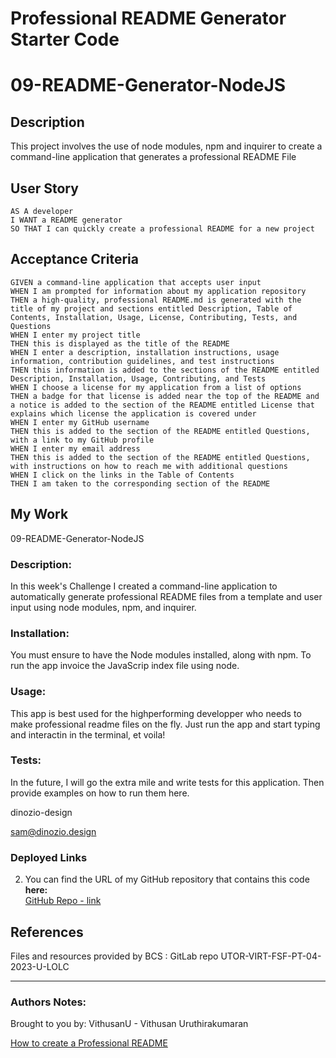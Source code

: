 # Professional README Generator Starter Code
# 09-README-Generator-NodeJS

## Description

This project involves the use of node modules, npm and inquirer to create a command-line application that generates a professional README File

## User Story

```
AS A developer
I WANT a README generator
SO THAT I can quickly create a professional README for a new project
```

## Acceptance Criteria

```
GIVEN a command-line application that accepts user input
WHEN I am prompted for information about my application repository
THEN a high-quality, professional README.md is generated with the title of my project and sections entitled Description, Table of Contents, Installation, Usage, License, Contributing, Tests, and Questions
WHEN I enter my project title
THEN this is displayed as the title of the README
WHEN I enter a description, installation instructions, usage information, contribution guidelines, and test instructions
THEN this information is added to the sections of the README entitled Description, Installation, Usage, Contributing, and Tests
WHEN I choose a license for my application from a list of options
THEN a badge for that license is added near the top of the README and a notice is added to the section of the README entitled License that explains which license the application is covered under
WHEN I enter my GitHub username
THEN this is added to the section of the README entitled Questions, with a link to my GitHub profile
WHEN I enter my email address
THEN this is added to the section of the README entitled Questions, with instructions on how to reach me with additional questions
WHEN I click on the links in the Table of Contents
THEN I am taken to the corresponding section of the README

```

## My Work

09-README-Generator-NodeJS 

### Description:
In this week's Challenge I created a command-line application to automatically generate professional README files from a template and user input using node modules, npm, and inquirer.

### Installation:
You must ensure to have the Node modules installed, along with npm. To run the app invoice the JavaScrip index file using node.

### Usage:
This app is best used for the highperforming developper who needs to make professional readme files on the fly. Just run the app and start typing and interactin in the terminal, et voila!

### Tests:
In the future, I will go the extra mile and write tests for this application. Then provide examples on how to run them here.

dinozio-design

sam@dinozio.design



### Deployed Links


2. You can find the URL of my GitHub repository that contains this code **here:** <br>[GitHub Repo - link](https://github.com/VithusanU/Read-Me/)


## References
Files and resources provided by BCS : GitLab repo UTOR-VIRT-FSF-PT-04-2023-U-LOLC

- - -
### Authors Notes:<br>
Brought to you by:
VithusanU - Vithusan Uruthirakumaran



[How to create a Professional README](https://coding-boot-camp.github.io/full-stack/github/professional-readme-guide)
